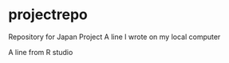 # projectrepo
Repository for Japan Project
A line I wrote on my local computer  

A line from R studio